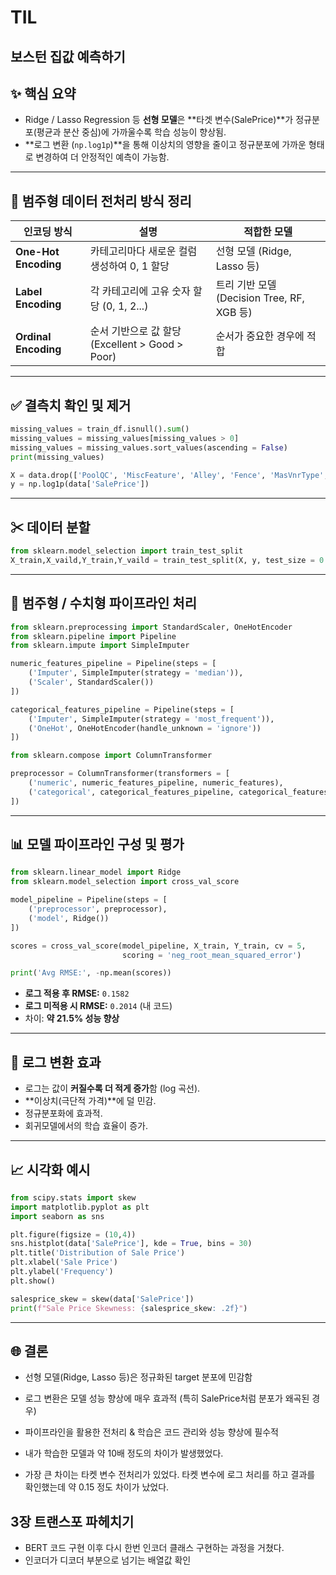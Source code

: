 # TIL

## 보스턴 집값 예측하기

## ✨ 핵심 요약
- Ridge / Lasso Regression 등 **선형 모델**은 **타겟 변수(SalePrice)**가 정규분포(평균과 분산 중심)에 가까울수록 학습 성능이 향상됨.
- **로그 변환 (`np.log1p`)**을 통해 이상치의 영향을 줄이고 정규분포에 가까운 형태로 변경하여 더 안정적인 예측이 가능함.

---

## 📝 범주형 데이터 전처리 방식 정리

| 인코딩 방식 | 설명 | 적합한 모델 |
|-------------|------|-------------|
| **One-Hot Encoding** | 카테고리마다 새로운 컬럼 생성하여 0, 1 할당 | 선형 모델 (Ridge, Lasso 등) |
| **Label Encoding** | 각 카테고리에 고유 숫자 할당 (0, 1, 2...) | 트리 기반 모델 (Decision Tree, RF, XGB 등) |
| **Ordinal Encoding** | 순서 기반으로 값 할당 (Excellent > Good > Poor) | 순서가 중요한 경우에 적합 |

---

## ✅ 결측치 확인 및 제거
```python
missing_values = train_df.isnull().sum()
missing_values = missing_values[missing_values > 0]
missing_values = missing_values.sort_values(ascending = False)
print(missing_values)
```

```python
X = data.drop(['PoolQC', 'MiscFeature', 'Alley', 'Fence', 'MasVnrType', 'FireplaceQu', 'LotFrontage', 'SalePrice'], axis = 1)
y = np.log1p(data['SalePrice'])
```

---

## ✂ 데이터 분할
```python
from sklearn.model_selection import train_test_split
X_train,X_vaild,Y_train,Y_vaild = train_test_split(X, y, test_size = 0.3, random_state = 42)
```

---

## 🔧 범주형 / 수치형 파이프라인 처리
```python
from sklearn.preprocessing import StandardScaler, OneHotEncoder
from sklearn.pipeline import Pipeline
from sklearn.impute import SimpleImputer

numeric_features_pipeline = Pipeline(steps = [
    ('Imputer', SimpleImputer(strategy = 'median')),
    ('Scaler', StandardScaler())
])

categorical_features_pipeline = Pipeline(steps = [
    ('Imputer', SimpleImputer(strategy = 'most_frequent')),
    ('OneHot', OneHotEncoder(handle_unknown = 'ignore'))
])
```

```python
from sklearn.compose import ColumnTransformer

preprocessor = ColumnTransformer(transformers = [
    ('numeric', numeric_features_pipeline, numeric_features),
    ('categorical', categorical_features_pipeline, categorical_features)
])
```

---

## 📊 모델 파이프라인 구성 및 평가
```python
from sklearn.linear_model import Ridge
from sklearn.model_selection import cross_val_score

model_pipeline = Pipeline(steps = [
    ('preprocessor', preprocessor),
    ('model', Ridge())
])

scores = cross_val_score(model_pipeline, X_train, Y_train, cv = 5,
                         scoring = 'neg_root_mean_squared_error')

print('Avg RMSE:', -np.mean(scores))
```

- **로그 적용 후 RMSE:** `0.1582`
- **로그 미적용 시 RMSE:** `0.2014` (내 코드)
- 차이: **약 21.5% 성능 향상**

---

## 🌟 로그 변환 효과
- 로그는 값이 **커질수록 더 적게 증가**함 (log 곡선).
- **이상치(극단적 가격)**에 덜 민감.
- 정규분포화에 효과적.
- 회귀모델에서의 학습 효율이 증가.

---

## 📈 시각화 예시
```python
from scipy.stats import skew
import matplotlib.pyplot as plt
import seaborn as sns

plt.figure(figsize = (10,4))
sns.histplot(data['SalePrice'], kde = True, bins = 30)
plt.title('Distribution of Sale Price')
plt.xlabel('Sale Price')
plt.ylabel('Frequency')
plt.show()

salesprice_skew = skew(data['SalePrice'])
print(f"Sale Price Skewness: {salesprice_skew: .2f}")
```

---

## 🌐 결론
- 선형 모델(Ridge, Lasso 등)은 정규화된 target 분포에 민감함
- 로그 변환은 모델 성능 향상에 매우 효과적 (특히 SalePrice처럼 분포가 왜곡된 경우)
- 파이프라인을 활용한 전처리 & 학습은 코드 관리와 성능 향상에 필수적


- 내가 학습한 모델과 약 10배 정도의 차이가 발생했었다.
- 가장 큰 차이는 타켓 변수 전처리가 있었다. 타켓 변수에 로그 처리를 하고 결과를 확인했는데  약 0.15 정도 차이가 났었다.


## 3장 트랜스포 파헤치기
- BERT 코드 구현 이후 다시 한번 인코더 클래스 구현하는 과정을 거쳤다.
- 인코더가 디코더 부분으로 넘기는 배열값 확인
